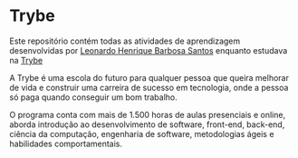 # Trybe

Este repositório contém todas as atividades de aprendizagem desenvolvidas por [Leonardo Henrique Barbosa Santos](https://www.linkedin.com/in/leonardohbsantos/)  enquanto estudava na [Trybe](https://www.betrybe.com/)

A Trybe é uma escola do futuro para qualquer pessoa que queira melhorar de vida e construir uma carreira de sucesso em tecnologia, onde a pessoa só paga quando conseguir um bom trabalho.

O programa conta com mais de 1.500 horas de aulas presenciais e online, aborda introdução ao desenvolvimento de software, front-end, back-end, ciência da computação, engenharia de software, metodologias ágeis e habilidades comportamentais.

